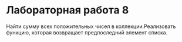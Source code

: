 # Лабораторная работа 8
Найти сумму всех положительных чисел в коллекции.Реализовать функцию, которая возвращает предпоследний элемент списка.
